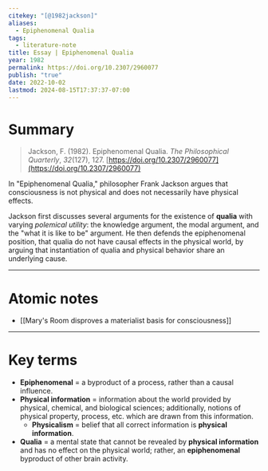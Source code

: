 ```yaml
---
citekey: "[@1982jackson]"
aliases:
  - Epiphenomenal Qualia
tags:
  - literature-note
title: Essay | Epiphenomenal Qualia
year: 1982
permalink: https://doi.org/10.2307/2960077
publish: "true"
date: 2022-10-02
lastmod: 2024-08-15T17:37:37-07:00
---
```

# Summary

>Jackson, F. (1982). Epiphenomenal Qualia. _The Philosophical Quarterly_, _32_(127), 127. [https://doi.org/10.2307/2960077](https://doi.org/10.2307/2960077)

In "Epiphenomenal Qualia," philosopher Frank Jackson argues that consciousness is not physical and does not necessarily have physical effects. 

Jackson first discusses several arguments for the existence of **qualia** with varying *polemical utility*: the knowledge argument, the modal argument, and the "what it is like to be" argument. He then defends the epiphenomenal position, that qualia do not have causal effects in the physical world, by arguing that instantiation of qualia and physical behavior share an underlying cause.

---
# Atomic notes

- [[Mary's Room disproves a materialist basis for consciousness]]

---
# Key terms

- **Epiphenomenal** = a byproduct of a process, rather than a causal influence.
- **Physical information** = information about the world provided by physical, chemical, and biological sciences; additionally, notions of physical property, process, etc. which are drawn from this information.
	- **Physicalism** = belief that all correct information is **physical information**.
- **Qualia** = a mental state that cannot be revealed by **physical information** and has no effect on the physical world; rather, an **epiphenomenal** byproduct of other brain activity.
